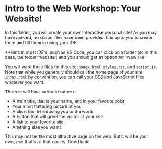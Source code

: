 # Intro to the Web Workshop: Your Website!

In this folder, you will create your own interactive personal site! As you may have noticed, no starter files have been provided. It is up to you to create them and fill them in using your IDE

**Hint: in most IDE's, such as VS Code, you can click on a folder (so in this case, the folder 'website') and you should get an option for "New File"

You will want three files for this site: `index.html`, `styles.css`, and `script.js`. Note that while you generally should call the home page of your site `index.html` by convention, you can call your CSS and JavaScript files whatever you want.

This site will have various features:

* A main title, that is your name, and in your favorite color
* Your most flattering picture of you
* A short bio, introducing you to the world
* A button that will greet the visitor of your site
* A link to your favorite site
* Anything else you want!

This may not be the most attractive page on the web. But it will be your own, and that's all that counts. Good luck!